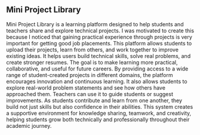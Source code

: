 ## Mini Project Library 

Mini Project Library is a learning platform designed to help students and teachers share and explore technical projects. I was motivated to create this because I noticed that gaining practical experience through projects is very important for getting good job placements. This platform allows students to upload their projects, learn from others, and work together to improve existing ideas. It helps users build technical skills, solve real problems, and create stronger resumes. The goal is to make learning more practical, collaborative, and useful for future careers. By providing access to a wide range of student-created projects in different domains, the platform encourages innovation and continuous learning. It also allows students to explore real-world problem statements and see how others have approached them. Teachers can use it to guide students or suggest improvements. As students contribute and learn from one another, they build not just skills but also confidence in their abilities. This system creates a supportive environment for knowledge sharing, teamwork, and creativity, helping students grow both technically and professionally throughout their academic journey.
